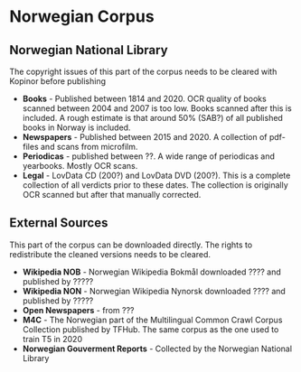 # Norwegian Corpus

## Norwegian National Library
The copyright issues of this part of the corpus needs to be cleared with Kopinor before publishing
* **Books** - Published between 1814 and 2020. OCR quality of books scanned between 2004 and 2007 is too low. Books scanned after this is included. A rough estimate is that around 50% (SAB?) of all published books in Norway is included.
* **Newspapers** - Published between 2015 and 2020. A collection of pdf-files and scans from microfilm.
* **Periodicas** - published between ??. A wide range of periodicas and yearbooks. Mostly OCR scans.
* **Legal** - LovData CD (200?) and LovData DVD (200?). This is a complete collection of all verdicts prior to these dates. The collection is originally OCR scanned but after that manually corrected.

## External Sources
This part of the corpus can be downloaded directly. The rights to redistribute the cleaned versions needs to be cleared.
* **Wikipedia NOB** - Norwegian Wikipedia Bokmål downloaded ???? and published by ?????
* **Wikipedia NON** - Norwegian Wikipedia Nynorsk downloaded ???? and published by ?????
* **Open Newspapers** - from ???
* **M4C** - The Norwegian part of the Multilingual Common Crawl Corpus Collection published by TFHub. The same corpus as the one used to train T5 in 2020
* **Norwegian Gouverment Reports** - Collected by the Norwegian National Library




